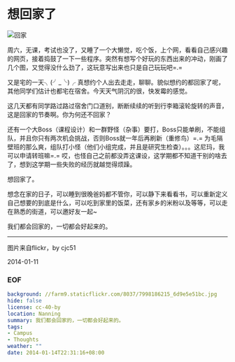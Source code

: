 想回家了
========
![回家](https://farm9.staticflickr.com/8037/7998186215_6d9e5e51bc.jpg)

周六，无课，考试也没了，又睡了一个大懒觉，吃个饭，上个网，看看自己感兴趣的网页，接着捣鼓了一下一些程序。突然有想写个好玩的东西出来的冲动，刚画了几个图，又觉得没什么劲了，这玩意写出来也只是自己玩玩吧=.=

又是宅的一天╮(╯_╰)╭ 真想约个人出去走走，聊聊。貌似想约的都回家了呢，其他同学们估计也都宅在宿舍。今天天气阴沉的很，快发霉的感觉。

这几天都有同学路过路过宿舍门口道别，断断续续的听到行李箱滚轮旋转的声音，这是回家的节奏啊。你为何还不回家？

还有一个大Boss（课程设计）和一群野怪（杂事）要打，Boss只能单刷，不能组队，并且你只有两次机会挑战，否则Boss就一年后再刷新（重修鸟）=.= 为毛隔壁班的那么爽，组队打小怪（他们小组完成，并且是研究生检查）。。。这尼玛，我可以申请转班嘛=.= 哎，也怪自己之前都没弄这课设，这学期都不知道干别的啥去了，想到这学期一些失败的经历就越觉得烦躁。

想回家了。

想念在家的日子，可以睡到很晚爸妈都不管你，可以静下来看看书，可以重新定义自己想要的到底是什么，可以吃到家里的饭菜，还有家乡的米粉以及等等，可以走在熟悉的街道，可以邀好友一起~

我们都会回家的，一切都会好起来的。

---
图片来自flickr，by cjc51

2014-01-11


### EOF
```yaml
background: //farm9.staticflickr.com/8037/7998186215_6d9e5e51bc.jpg
hide: false
license: cc-40-by
location: Nanning
summary: 我们都会回家的，一切都会好起来的。
tags:
- Campus
- Thoughts
weather: ""
date: 2014-01-14T22:31:16+08:00
```
